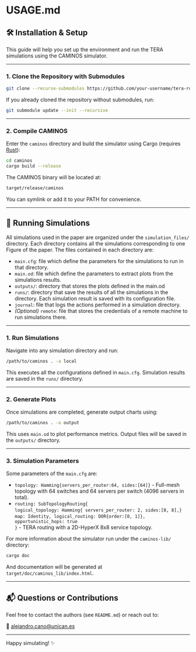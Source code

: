 # USAGE.md

## 🛠️ Installation & Setup

This guide will help you set up the environment and run the TERA simulations using the CAMINOS simulator.

---

### 1. Clone the Repository with Submodules

```bash
git clone --recurse-submodules https://github.com/your-username/tera-routing-sim.git
```

If you already cloned the repository without submodules, run:

```bash
git submodule update --init --recursive
```

---

### 2. Compile CAMINOS

Enter the `caminos` directory and build the simulator using Cargo (requires [Rust](https://www.rust-lang.org/tools/install)):

```bash
cd caminos
cargo build --release
```

The CAMINOS binary will be located at:

```bash
target/release/caminos
```

You can symlink or add it to your PATH for convenience.

---

## 🚀 Running Simulations

All simulations used in the paper are organized under the `simulation_files/` directory.
Each directory contains all the simulations corresponding to one Figure of the paper.
The files contained in each directory are:

- `main.cfg`: file which define the parameters for the simulations to run in that directory.
- `main.od`: file which define the parameters to extract plots from the simulations results.
- `outputs/`: directory that stores the plots defined in the main.od
- `runs/`: directory that save the results of all the simulations in the directory. Each simulation result is saved with its configuration file.
- `journal`: file that logs the actions performed in a simulation directory.
- *(Optional)* `remote`: file that stores the credentials of a remote machine to run simulations there.

---

### 1. Run Simulations

Navigate into any simulation directory and run:

```bash
/path/to/caminos . -a local
```

This executes all the configurations defined in `main.cfg`. Simulation results are saved in the `runs/` directory.

---

### 2. Generate Plots

Once simulations are completed, generate output charts using:

```bash
/path/to/caminos . -a output
```

This uses `main.od` to plot performance metrics. Output files will be saved in the `outputs/` directory.

---

### 3. Simulation Parameters

Some parameters of the `main.cfg` are:

- `topology: Hamming{servers_per_router:64,	sides:[64]}` -  Full-mesh topology with 64 switches and 64 servers per switch (4096 servers in total).
- `routing: SubTopologyRouting{`\
`logical_topology: Hamming{ servers_per_router: 2, sides:[8, 8],}`\
`map: Identity, logical_routing: DOR{order:[0, 1]}, opportunistic_hops: true` \
`}` - TERA routing with a 2D-HyperX 8x8 service topology.

For more information about the simulator run under the `caminos-lib/` directory:
```bash
cargo doc
```

And documentation will be generated at `target/doc/caminos_lib/index.html`.

---



## 📬 Questions or Contributions

Feel free to contact the authors (see `README.md`) or reach out to:

📧 [alejandro.cano@unican.es](mailto\:alejandro.cano@unican.es)

---

Happy simulating! ✨
